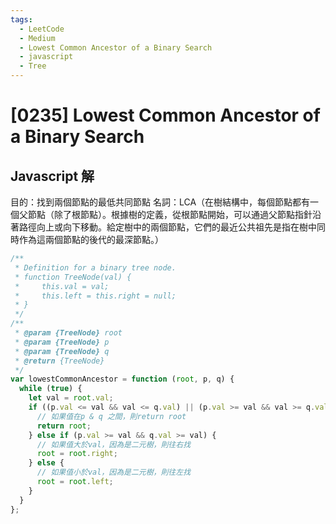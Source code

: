 ```yaml
---
tags:
  - LeetCode
  - Medium
  - Lowest Common Ancestor of a Binary Search
  - javascript
  - Tree
---
```


# [0235] Lowest Common Ancestor of a Binary Search

## Javascript 解

目的：找到兩個節點的最低共同節點
名詞：LCA（在樹結構中，每個節點都有一個父節點（除了根節點）。根據樹的定義，從根節點開始，可以通過父節點指針沿著路徑向上或向下移動。給定樹中的兩個節點，它們的最近公共祖先是指在樹中同時作為這兩個節點的後代的最深節點。）

```javascript
/**
 * Definition for a binary tree node.
 * function TreeNode(val) {
 *     this.val = val;
 *     this.left = this.right = null;
 * }
 */
/**
 * @param {TreeNode} root
 * @param {TreeNode} p
 * @param {TreeNode} q
 * @return {TreeNode}
 */
var lowestCommonAncestor = function (root, p, q) {
  while (true) {
    let val = root.val;
    if ((p.val <= val && val <= q.val) || (p.val >= val && val >= q.val)) {
      // 如果值在p & q 之間，則return root
      return root;
    } else if (p.val >= val && q.val >= val) {
      // 如果值大於val，因為是二元樹，則往右找
      root = root.right;
    } else {
      // 如果值小於val，因為是二元樹，則往左找
      root = root.left;
    }
  }
};
```
